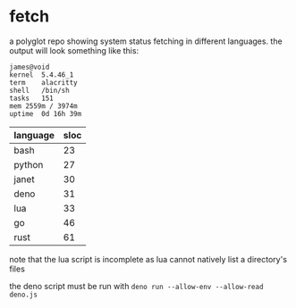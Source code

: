 # fetch
a polyglot repo showing system status fetching in different languages. the output will look something like this:

```
james@void
kernel	5.4.46_1
term	alacritty
shell	/bin/sh
tasks	151
mem	2559m / 3974m
uptime	0d 16h 39m
```

| language | sloc |
| - | - |
| bash | 23 |
| python | 27 |
| janet | 30 |
| deno | 31 |
| lua | 33 |
| go | 46 |
| rust | 61 |

note that the lua script is incomplete as lua cannot natively list a directory's files

the deno script must be run with `deno run --allow-env --allow-read deno.js`
